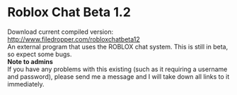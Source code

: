 Roblox Chat Beta 1.2
==============

Download current compiled version: http://www.filedropper.com/robloxchatbeta12<br>
An external program that uses the ROBLOX chat system. This is still in beta, so expect some bugs.<br>
<b>Note to admins</b><br>
If you have any problems with this existing (such as it requiring a username and password), please send me a message and I will take down all links to it immediately.
